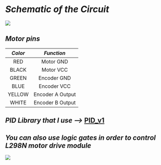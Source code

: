 # *Schematic of the Circuit*
![](https://github.com/efematabey/Arduino_Projects/assets/113831574/5c1cee7d-1383-4db7-a055-d2546f19be6b)

## *Motor pins*
| *Color* | *Function* |
| :---: | :---: |
| RED | Motor GND |
| BLACK | Motor VCC |
| GREEN | Encoder GND |
| BLUE | Encoder VCC |
| YELLOW | Encoder A Output |
| WHITE | Encoder B Output |

## *PID Library that I use -->* [PID_v1](https://github.com/br3ttb/Arduino-PID-Library)

## *You can also use logic gates in order to control L298N motor drive module*
![](https://github.com/efematabey/Arduino_Projects/assets/113831574/aa9e10b9-dbe9-4039-8eb1-4c55a7ebf9eb=250x250)
